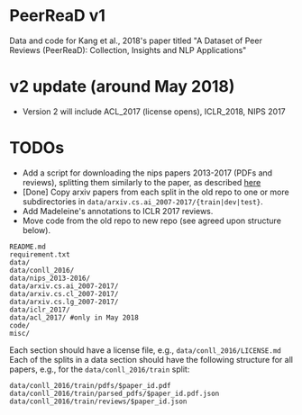# PeerReaD v1
Data and code for Kang et al., 2018's paper titled "A Dataset of Peer Reviews (PeerReaD): Collection, Insights and NLP Applications"


# v2 update (around May 2018)
* Version 2 will include ACL_2017 (license opens), ICLR_2018, NIPS 2017

# TODOs
* Add a script for downloading the nips papers 2013-2017 (PDFs and reviews), splitting them similarly to the paper, as described [here](./data/nips_2013-2016/README.md)
* [Done] Copy arxiv papers from each split in the old repo to one or more subdirectories in `data/arxiv.cs.ai_2007-2017/{train|dev|test}`.
* Add Madeleine's annotations to ICLR 2017 reviews.
* Move code from the old repo to new repo (see agreed upon structure below).

```
README.md
requirement.txt
data/
data/conll_2016/
data/nips_2013-2016/
data/arxiv.cs.ai_2007-2017/
data/arxiv.cs.cl_2007-2017/
data/arxiv.cs.lg_2007-2017/
data/iclr_2017/
data/acl_2017/ #only in May 2018
code/
misc/
```

Each section should have a license file, e.g., `data/conll_2016/LICENSE.md`
Each of the splits in a data section should have the following structure for all papers, e.g., for the `data/conll_2016/train` split:
```
data/conll_2016/train/pdfs/$paper_id.pdf
data/conll_2016/train/parsed_pdfs/$paper_id.pdf.json
data/conll_2016/train/reviews/$paper_id.json
```
